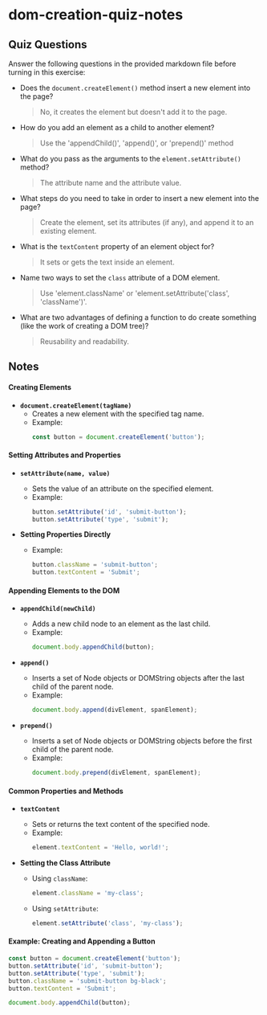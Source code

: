 # dom-creation-quiz-notes

## Quiz Questions

Answer the following questions in the provided markdown file before turning in this exercise:

- Does the `document.createElement()` method insert a new element into the page?

  > No, it creates the element but doesn't add it to the page.

- How do you add an element as a child to another element?

  > Use the 'appendChild()', 'append()', or 'prepend()' method

- What do you pass as the arguments to the `element.setAttribute()` method?

  > The attribute name and the attribute value.

- What steps do you need to take in order to insert a new element into the page?

  > Create the element, set its attributes (if any), and append it to an existing element.

- What is the `textContent` property of an element object for?

  > It sets or gets the text inside an element.

- Name two ways to set the `class` attribute of a DOM element.

  > Use 'element.className' or 'element.setAttribute('class', 'className')'.

- What are two advantages of defining a function to do create something (like the work of creating a DOM tree)?
  > Reusability and readability.

## Notes

#### Creating Elements

- **`document.createElement(tagName)`**
  - Creates a new element with the specified tag name.
  - Example:
    ```javascript
    const button = document.createElement('button');
    ```

#### Setting Attributes and Properties

- **`setAttribute(name, value)`**

  - Sets the value of an attribute on the specified element.
  - Example:
    ```javascript
    button.setAttribute('id', 'submit-button');
    button.setAttribute('type', 'submit');
    ```

- **Setting Properties Directly**
  - Example:
    ```javascript
    button.className = 'submit-button';
    button.textContent = 'Submit';
    ```

#### Appending Elements to the DOM

- **`appendChild(newChild)`**

  - Adds a new child node to an element as the last child.
  - Example:
    ```javascript
    document.body.appendChild(button);
    ```

- **`append()`**

  - Inserts a set of Node objects or DOMString objects after the last child of the parent node.
  - Example:
    ```javascript
    document.body.append(divElement, spanElement);
    ```

- **`prepend()`**
  - Inserts a set of Node objects or DOMString objects before the first child of the parent node.
  - Example:
    ```javascript
    document.body.prepend(divElement, spanElement);
    ```

#### Common Properties and Methods

- **`textContent`**

  - Sets or returns the text content of the specified node.
  - Example:
    ```javascript
    element.textContent = 'Hello, world!';
    ```

- **Setting the Class Attribute**
  - Using `className`:
    ```javascript
    element.className = 'my-class';
    ```
  - Using `setAttribute`:
    ```javascript
    element.setAttribute('class', 'my-class');
    ```

#### Example: Creating and Appending a Button

```javascript
const button = document.createElement('button');
button.setAttribute('id', 'submit-button');
button.setAttribute('type', 'submit');
button.className = 'submit-button bg-black';
button.textContent = 'Submit';

document.body.appendChild(button);
```

